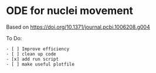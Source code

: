 # ODE for nuclei movement

Based on https://doi.org/10.1371/journal.pcbi.1006208.g004

To Do:

	- [ ] Improve efficiency
	- [ ] clean up code
	- [x] add run script
	- [ ] make useful plotfile
